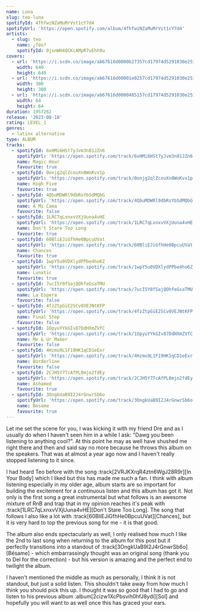 ```yaml
---
name: Luna
slug: teo-luna
spotifyId: 4fhfwiNZaMuMrVst1cY7d4
spotifyUrl: 'https://open.spotify.com/album/4fhfwiNZaMuMrVst1cY7d4'
artists:
  - slug: teo
    name: ¿Téo?
    spotifyId: 0jsnWH4QCKcAMpR7vEhh9u
covers:
  - url: 'https://i.scdn.co/image/ab67616d0000b27357cd17974d5291030e251791'
    width: 640
    height: 640
  - url: 'https://i.scdn.co/image/ab67616d00001e0257cd17974d5291030e251791'
    width: 300
    height: 300
  - url: 'https://i.scdn.co/image/ab67616d0000485157cd17974d5291030e251791'
    width: 64
    height: 64
duration: 1957262
release: '2023-08-18'
rating: LEVEL_1
genres:
  - latinx alternative
type: ALBUM
tracks:
  - spotifyId: 6xHMi6HSt7yJvm3n81JZn6
    spotifyUrl: 'https://open.spotify.com/track/6xHMi6HSt7yJvm3n81JZn6'
    name: Magic Hour
    favourite: true
  - spotifyId: 0onjg2qlZcouXn8WoKvx1p
    spotifyUrl: 'https://open.spotify.com/track/0onjg2qlZcouXn8WoKvx1p'
    name: High Five
    favourite: true
  - spotifyId: 4QbuMDWRl9dbRsYbSdMQbG
    spotifyUrl: 'https://open.spotify.com/track/4QbuMDWRl9dbRsYbSdMQbG'
    name: A Mi Cama
    favourite: false
  - spotifyId: 1LRC7qLxnxvVXjUuna4vHE
    spotifyUrl: 'https://open.spotify.com/track/1LRC7qLxnxvVXjUuna4vHE'
    name: Don't Stare Too Long
    favourite: true
  - spotifyId: 60BliEJiGfhHe0BpcuUVat
    spotifyUrl: 'https://open.spotify.com/track/60BliEJiGfhHe0BpcuUVat'
    name: Chances
    favourite: true
  - spotifyId: 1wpY5u0VDXlydPPbe4ho6Z
    spotifyUrl: 'https://open.spotify.com/track/1wpY5u0VDXlydPPbe4ho6Z'
    name: Lunatic
    favourite: true
  - spotifyId: 7ucI5Y0fSajQOhfeGsaTMU
    spotifyUrl: 'https://open.spotify.com/track/7ucI5Y0fSajQOhfeGsaTMU'
    name: La Espera
    favourite: false
  - spotifyId: 4fzZtpGiE2SCv0VEJNtKFP
    spotifyUrl: 'https://open.spotify.com/track/4fzZtpGiE2SCv0VEJNtKFP'
    name: Final Step
    favourite: false
  - spotifyId: 1OpyuYYkGIv87DdHXmZVfC
    spotifyUrl: 'https://open.spotify.com/track/1OpyuYYkGIv87DdHXmZVfC'
    name: Me & Ur Maker
    favourite: false
  - spotifyId: 4Hzmu9L1F19HK1qCD1eExr
    spotifyUrl: 'https://open.spotify.com/track/4Hzmu9L1F19HK1qCD1eExr'
    name: Borderline
    favourite: false
  - spotifyId: 2CJH5Y7TcAfPL0mjo2fdEy
    spotifyUrl: 'https://open.spotify.com/track/2CJH5Y7TcAfPL0mjo2fdEy'
    name: Ashamed
    favourite: true
  - spotifyId: 3OngkUaB9I2J4rGnwrSb6o
    spotifyUrl: 'https://open.spotify.com/track/3OngkUaB9I2J4rGnwrSb6o'
    name: Bésame
    favourite: true
---
```

Let me set the scene for you, I was kicking it with my friend Dre and as I usually do when
I haven't seen him in a while I ask: "Dawg you been listening to anything cool?". At this
point he may as well have shushed me right there and then and said say no more because he
throws this album on the speakers. That was at almost a year ago now and I haven't really
stopped listening to it since.

I had heard Teo before with the song :track[2VRJKXrqR4ztn6WgJ28R9r][In Your Body] which I
liked but this has made me such a fan. I think with album listening especially in my older
age, album starts are so important for building the excitement for a continuous listen and
this album has got it. Not only is the first song a great instrumental but what follows is
an awesome mixture of RnB and trap that in my opinion reaches it's peak with
:track[1LRC7qLxnxvVXjUuna4vHE][Don't Stare Too Long]. The song that follows I also like
a lot with :track[60BliEJiGfhHe0BpcuUVat][Chances], but it is very hard to top the previous
song for me - it is that good.

The album also ends spectacularly as well, I only realised how much I like the 2nd to last
song when returning to the album for this post but it perfectly transitions into a standout
of :track[3OngkUaB9I2J4rGnwrSb6o][Bésame] - which embarrassingly thought was an original
song (thank you to Del for the correction) - but his version is amazing and the perfect end
to twilight the album.

I haven't mentioned the middle as much as personally, I think it is not standout, but just
a solid listen. This shouldn't take away from how much I think you should pick this up.
I thought it was so good that I had to go and listen to his previous album
:album[2cizw1XcPbsvih0hfJ8ydi][Sol] and hopefully you will want to as well once this has
graced your ears.
